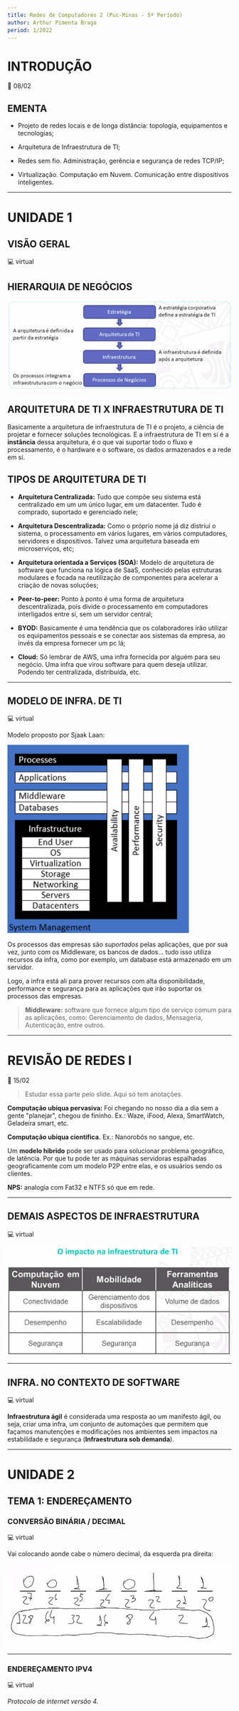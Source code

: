 ```yaml
---
title: Redes de Computadores 2 (Puc-Minas - 5º Período)
author: Arthur Pimenta Braga
period: 1/2022
---
```


# INTRODUÇÃO

:calendar: 08/02

## EMENTA

- Projeto de redes locais e de longa distância: topologia, equipamentos e  tecnologias;

- Arquitetura de Infraestrutura de TI;

- Redes sem fio. Administração, gerência e segurança de redes TCP/IP;

- Virtualização. Computação em Nuvem. Comunicação entre dispositivos  inteligentes.

---

# UNIDADE 1

## VISÃO GERAL

:computer: virtual

## HIERARQUIA DE NEGÓCIOS

<img title="" src="../../imgs/5_Periodo/Redes2/2022-02-10-20-45-59-image.png" alt="">

## ARQUITETURA DE TI X INFRAESTRUTURA DE TI

Basicamente a arquitetura de infraestrutura de TI é o projeto, a ciência de projetar e fornecer soluções tecnológicas. E a infraestrutura de TI em sí é a **instância** dessa arquitetura, é o que vai suportar todo o fluxo e processamento, é o hardware e o software, os dados armazenados e a rede em sí.

## TIPOS DE ARQUITETURA DE TI

- **Arquitetura Centralizada:** Tudo que compõe seu sistema está centralizado em um um único lugar, em um datacenter. Tudo é comprado, suportado e gerenciado nele;

- **Arquitetura Descentralizada:** Como o próprio nome já diz distriuí o sistema, o processamento em vários lugares, em vários computadores, servidores e dispositivos. Talvez uma arquitetura baseada em microserviços, etc;

- **Arquitetura orientada a Serviços (SOA):** Modelo de arquitetura de software que funciona na lógica de SaaS, conhecido pelas estruturas modulares e focada na reutilização de componentes para acelerar a criação de novas soluções;

- **Peer-to-peer:** Ponto à ponto é uma forma de arquitetura descentralizada, pois divide o processamento em computadores interligados entre sí, sem um servidor central;

- **BYOD:** Basicamente é uma tendência que os colaboradores irão utilizar os equipamentos pessoais e se conectar aos sistemas da empresa, ao invés da empresa fornecer um pc lá;

- **Cloud:** Só lembrar de AWS, uma infra fornecida por alguém para seu negócio. Uma infra que virou software para quem deseja utilizar. Podendo ter centralizada, distribuída, etc.

---

## MODELO DE INFRA. DE TI

:computer: virtual

Modelo proposto por Sjaak Laan:

<img title="" src="../../imgs/5_Periodo/Redes2/2022-02-14-20-54-54-image.png" alt="" data-align="center" width="408">

Os processos das empresas são *suportados* pelas aplicações, que por sua vez, junto com os Middleware, os bancos de dados... tudo isso utiliza recursos da infra, como por exemplo, um database está armazenado em um servidor. 

Logo, a infra está ali para prover recursos com alta disponibilidade, performance e segurança para as aplicações que irão suportar os processos das empresas.

> **Middleware:** software que fornece algum tipo de serviço comum para as aplicações, como: Gerenciamento de dados, Mensageria, Autenticação, entre outros.

---

# REVISÃO DE REDES I

:calendar: 15/02

> Estudar essa parte pelo slide. Aqui só tem anotações.

**Computação ubíqua pervasiva:** Foi chegando no nosso dia a dia sem a gente "planejar", chegou de fininho. Ex.: Waze, iFood, Alexa, SmartWatch, Geladeira smart, etc.

**Computação ubíqua científica.** Ex.: Nanorobôs no sangue, etc.

Um **modelo hibrido** pode ser usado para solucionar problema geográfico, de latência. Por que tu pode ter as máquinas servidoras espalhadas geograficamente com um modelo P2P entre elas, e os usuários sendo os clientes.

**NPS:** analogia com Fat32 e NTFS só que em rede.

---

## DEMAIS ASPECTOS DE INFRAESTRUTURA

:computer: virtual

<img title="" src="../../imgs/5_Periodo/Redes2/2022-02-17-20-22-34-image.png" alt="">

---

## INFRA. NO CONTEXTO DE SOFTWARE

:computer: virtual

**Infraestrutura ágil** é considerada uma resposta ao um manifesto ágil, ou seja, criar uma infra, um conjunto de automações que permitem que façamos manutenções e modificações nos ambientes sem impactos na estabilidade e segurança (**Infraestrutura sob demanda**).

---

# UNIDADE 2

## TEMA 1: ENDEREÇAMENTO

### CONVERSÃO BINÁRIA / DECIMAL

:computer: virtual

Vai colocando aonde cabe o número decimal, da esquerda pra direita:

<img title="" src="../../imgs/5_Periodo/Redes2/2022-03-03-20-26-23-image.png" alt="">

---

### ENDEREÇAMENTO IPV4

:computer: virtual

*Protocolo de internet versão 4.*
